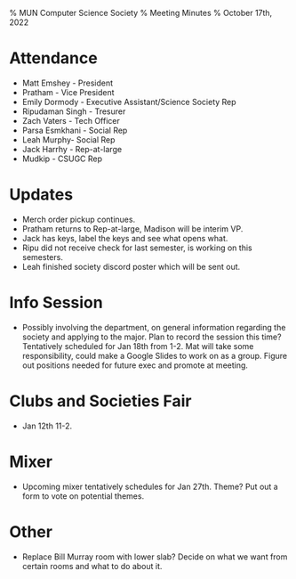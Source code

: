 % MUN Computer Science Society 
% Meeting Minutes 
% October 17th, 2022

# Attendance 
* Matt Emshey - President
* Pratham - Vice President 
* Emily Dormody - Executive Assistant/Science Society Rep
* Ripudaman Singh - Tresurer
* Zach Vaters - Tech Officer
* Parsa Esmkhani - Social Rep
* Leah Murphy- Social Rep
* Jack Harrhy - Rep-at-large
* Mudkip - CSUGC Rep

# Updates
* Merch order pickup continues.
* Pratham returns to Rep-at-large, Madison will be interim VP.
* Jack has keys, label the keys and see what opens what.
* Ripu did not receive check for last semester, is working on this semesters.
* Leah finished society discord poster which will be sent out.

# Info Session
* Possibly involving the department, on general information regarding the society and applying to the major. 
Plan to record the session this time? Tentatively scheduled for Jan 18th from 1-2. Mat will take some responsibility, could make a 
Google Slides to work on as a group. Figure out positions needed for future exec and promote at meeting.

# Clubs and Societies Fair
* Jan 12th 11-2.

# Mixer 
* Upcoming mixer tentatively schedules for Jan 27th. Theme? Put out a form to vote on potential themes. 

# Other
* Replace Bill Murray room with lower slab? Decide on what we want from certain rooms and what to do about it.
